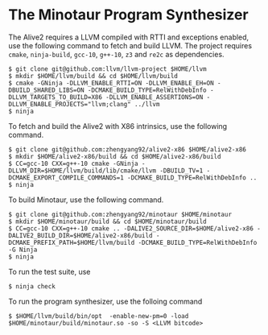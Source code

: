 # The Minotaur Program Synthesizer

The Alive2 requires a LLVM compiled with RTTI and exceptions enabled, use the following command to fetch and build LLVM. The project requires `cmake`, `ninja-build`, `gcc-10`, `g++-10`, `z3` and `re2c` as dependencies.

    $ git clone git@github.com:llvm/llvm-project $HOME/llvm
    $ mkdir $HOME/llvm/build && cd $HOME/llvm/build
    $ cmake -GNinja -DLLVM_ENABLE_RTTI=ON -DLLVM_ENABLE_EH=ON -DBUILD_SHARED_LIBS=ON -DCMAKE_BUILD_TYPE=RelWithDebInfo -DLLVM_TARGETS_TO_BUILD=X86 -DLLVM_ENABLE_ASSERTIONS=ON -DLLVM_ENABLE_PROJECTS="llvm;clang" ../llvm
    $ ninja

To fetch and build the Alive2 with X86 intrinsics, use the following command.

    $ git clone git@github.com:zhengyang92/alive2-x86 $HOME/alive2-x86
    $ mkdir $HOME/alive2-x86/build && cd $HOME/alive2-x86/build
    $ CC=gcc-10 CXX=g++-10 cmake -GNinja -DLLVM_DIR=$HOME/llvm/build/lib/cmake/llvm -DBUILD_TV=1 -DCMAKE_EXPORT_COMPILE_COMMANDS=1 -DCMAKE_BUILD_TYPE=RelWithDebInfo ..
    $ ninja

To build Minotaur, use the following command.

    $ git clone git@github.com:zhengyang92/minotaur $HOME/minotaur
    $ mkdir $HOME/minotaur/build && cd $HOME/minotaur/build
    $ CC=gcc-10 CXX=g++-10 cmake .. -DALIVE2_SOURCE_DIR=$HOME/alive2-x86 -DALIVE2_BUILD_DIR=$HOME/alive2-x86/build -DCMAKE_PREFIX_PATH=$HOME/llvm/build -DCMAKE_BUILD_TYPE=RelWithDebInfo -G Ninja
    $ ninja

To run the test suite, use

    $ ninja check

To run the program synthesizer, use the folloing command

    $ $HOME/llvm/build/bin/opt  -enable-new-pm=0 -load $HOME/minotaur/build/minotaur.so -so -S <LLVM bitcode>
